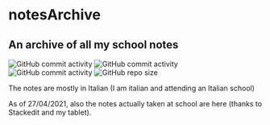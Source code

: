 # notesArchive

## An archive of all my school notes

![GitHub commit activity](https://img.shields.io/github/commit-activity/w/MatMasIt/notesArchive)
![GitHub commit activity](https://img.shields.io/github/commit-activity/m/MatMasIt/notesArchive)
![GitHub commit activity](https://img.shields.io/github/commit-activity/y/MatMasIt/notesArchive)
![GitHub repo size](https://img.shields.io/github/repo-size/MatMasIt/notesArchive)


The notes are mostly in Italian (I am italian and attending an Italian school)

As of 27/04/2021, also the notes actually taken at school are here (thanks to Stackedit and my tablet).

